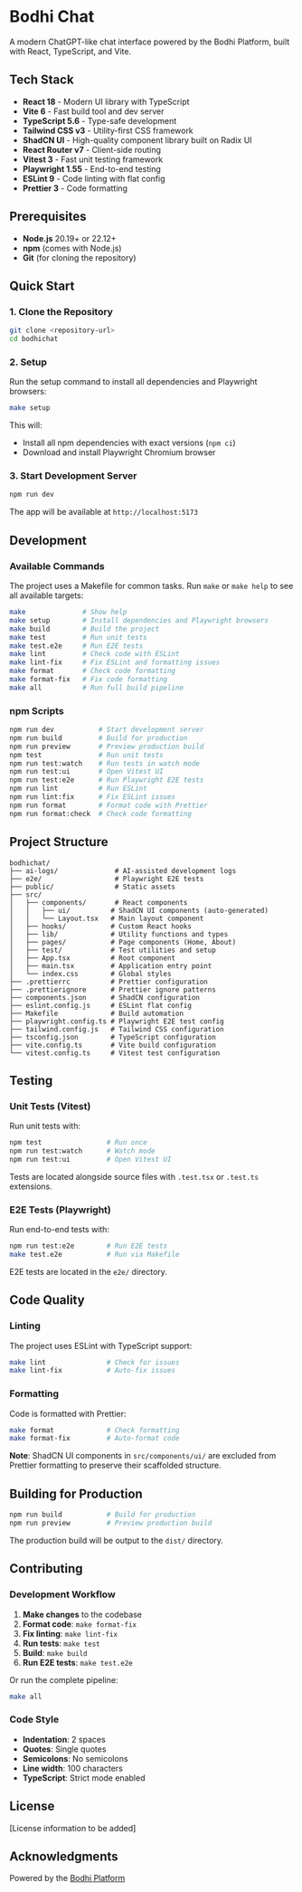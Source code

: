 # Bodhi Chat

A modern ChatGPT-like chat interface powered by the Bodhi Platform, built with React, TypeScript, and Vite.

## Tech Stack

- **React 18** - Modern UI library with TypeScript
- **Vite 6** - Fast build tool and dev server
- **TypeScript 5.6** - Type-safe development
- **Tailwind CSS v3** - Utility-first CSS framework
- **ShadCN UI** - High-quality component library built on Radix UI
- **React Router v7** - Client-side routing
- **Vitest 3** - Fast unit testing framework
- **Playwright 1.55** - End-to-end testing
- **ESLint 9** - Code linting with flat config
- **Prettier 3** - Code formatting

## Prerequisites

- **Node.js** 20.19+ or 22.12+
- **npm** (comes with Node.js)
- **Git** (for cloning the repository)

## Quick Start

### 1. Clone the Repository

```bash
git clone <repository-url>
cd bodhichat
```

### 2. Setup

Run the setup command to install all dependencies and Playwright browsers:

```bash
make setup
```

This will:

- Install all npm dependencies with exact versions (`npm ci`)
- Download and install Playwright Chromium browser

### 3. Start Development Server

```bash
npm run dev
```

The app will be available at `http://localhost:5173`

## Development

### Available Commands

The project uses a Makefile for common tasks. Run `make` or `make help` to see all available targets:

```bash
make              # Show help
make setup        # Install dependencies and Playwright browsers
make build        # Build the project
make test         # Run unit tests
make test.e2e     # Run E2E tests
make lint         # Check code with ESLint
make lint-fix     # Fix ESLint and formatting issues
make format       # Check code formatting
make format-fix   # Fix code formatting
make all          # Run full build pipeline
```

### npm Scripts

```bash
npm run dev           # Start development server
npm run build         # Build for production
npm run preview       # Preview production build
npm test              # Run unit tests
npm run test:watch    # Run tests in watch mode
npm run test:ui       # Open Vitest UI
npm run test:e2e      # Run Playwright E2E tests
npm run lint          # Run ESLint
npm run lint:fix      # Fix ESLint issues
npm run format        # Format code with Prettier
npm run format:check  # Check code formatting
```

## Project Structure

```
bodhichat/
├── ai-logs/              # AI-assisted development logs
├── e2e/                  # Playwright E2E tests
├── public/               # Static assets
├── src/
│   ├── components/       # React components
│   │   ├── ui/          # ShadCN UI components (auto-generated)
│   │   └── Layout.tsx   # Main layout component
│   ├── hooks/           # Custom React hooks
│   ├── lib/             # Utility functions and types
│   ├── pages/           # Page components (Home, About)
│   ├── test/            # Test utilities and setup
│   ├── App.tsx          # Root component
│   ├── main.tsx         # Application entry point
│   └── index.css        # Global styles
├── .prettierrc          # Prettier configuration
├── .prettierignore      # Prettier ignore patterns
├── components.json      # ShadCN configuration
├── eslint.config.js     # ESLint flat config
├── Makefile             # Build automation
├── playwright.config.ts # Playwright E2E test config
├── tailwind.config.js   # Tailwind CSS configuration
├── tsconfig.json        # TypeScript configuration
├── vite.config.ts       # Vite build configuration
└── vitest.config.ts     # Vitest test configuration
```

## Testing

### Unit Tests (Vitest)

Run unit tests with:

```bash
npm test                # Run once
npm run test:watch      # Watch mode
npm run test:ui         # Open Vitest UI
```

Tests are located alongside source files with `.test.tsx` or `.test.ts` extensions.

### E2E Tests (Playwright)

Run end-to-end tests with:

```bash
npm run test:e2e        # Run E2E tests
make test.e2e           # Run via Makefile
```

E2E tests are located in the `e2e/` directory.

## Code Quality

### Linting

The project uses ESLint with TypeScript support:

```bash
make lint               # Check for issues
make lint-fix           # Auto-fix issues
```

### Formatting

Code is formatted with Prettier:

```bash
make format             # Check formatting
make format-fix         # Auto-format code
```

**Note**: ShadCN UI components in `src/components/ui/` are excluded from Prettier formatting to preserve their scaffolded structure.

## Building for Production

```bash
npm run build           # Build for production
npm run preview         # Preview production build
```

The production build will be output to the `dist/` directory.

## Contributing

### Development Workflow

1. **Make changes** to the codebase
2. **Format code**: `make format-fix`
3. **Fix linting**: `make lint-fix`
4. **Run tests**: `make test`
5. **Build**: `make build`
6. **Run E2E tests**: `make test.e2e`

Or run the complete pipeline:

```bash
make all
```

### Code Style

- **Indentation**: 2 spaces
- **Quotes**: Single quotes
- **Semicolons**: No semicolons
- **Line width**: 100 characters
- **TypeScript**: Strict mode enabled

## License

[License information to be added]

## Acknowledgments

Powered by the [Bodhi Platform](https://github.com/BodhiSearch/bodhi-browser)
